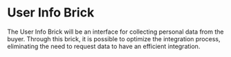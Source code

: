 # User Info Brick

The User Info Brick will be an interface for collecting personal data from the buyer. Through this brick, it is possible to optimize the integration process, eliminating the need to request data to have an efficient integration.
